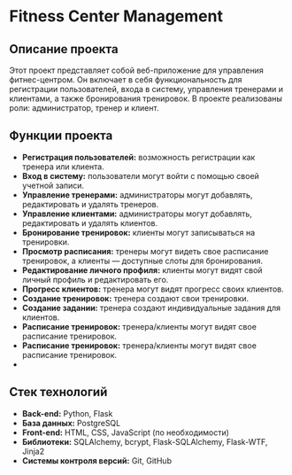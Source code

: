 # Fitness Center Management

## Описание проекта

Этот проект представляет собой веб-приложение для управления фитнес-центром. Он включает в себя функциональность для регистрации пользователей, входа в систему, управления тренерами и клиентами, а также бронирования тренировок. В проекте реализованы роли: администратор, тренер и клиент.

## Функции проекта

- **Регистрация пользователей:** возможность регистрации как тренера или клиента.
- **Вход в систему:** пользователи могут войти с помощью своей учетной записи.
- **Управление тренерами:** администраторы могут добавлять, редактировать и удалять тренеров.
- **Управление клиентами:** администраторы могут добавлять, редактировать и удалять клиентов.
- **Бронирование тренировок:** клиенты могут записываться на тренировки.
- **Просмотр расписания:** тренеры могут видеть свое расписание тренировок, а клиенты — доступные слоты для бронирования.
- **Редактирование личного профиля:** клиенты могут видят свой личный профиль и редактировать его.
- **Прогресс клиентов:** тренера могут видят прогресс своих клиентов.
- **Создание тренировок:** тренера создают свои тренировки.
- **Создание задании:** тренера создают индивидуальные задания для клиентов.
- **Расписание тренировок:** тренера/клиенты могут видят свое расписание тренировок.
- **Расписание тренировок:** тренера/клиенты могут видят свое расписание тренировок.
- 
## Стек технологий

- **Back-end:** Python, Flask
- **База данных:** PostgreSQL
- **Front-end:** HTML, CSS, JavaScript (по необходимости)
- **Библиотеки:** SQLAlchemy, bcrypt, Flask-SQLAlchemy, Flask-WTF, Jinja2
- **Системы контроля версий:** Git, GitHub
